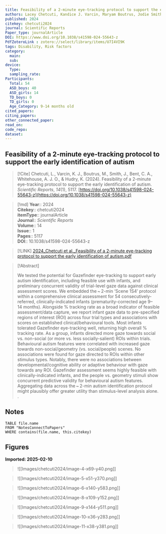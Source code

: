 ```yaml
---
title: Feasibility of a 2-minute eye-tracking protocol to support the early identification of autism
authors: Lacey Chetcuti, Kandice J. Varcin, Maryam Boutrus, Jodie Smith, Catherine A. Bent, Andrew J. O. Whitehouse, Kristelle Hudry
published: 2024
citekey: chetcuti2024
journal: Scientific Reports
Paper_type: journalArticle
DOI: https://www.doi.org/10.1038/s41598-024-55643-z
PdfZoteroLink : zotero://select/library/items/U7I4VI9K
tags: Disability, Risk factors
category:
  main: 
  sub: 
device:
  Type: 
  sampling_rate: 
Participants:
  Total: 54
  ASD_boys: 40
  ASD_girls: 14
  TD_boys: 0
  TD_girls: 0
  Age_Category: 9-14 months old
cited_papers:
citing_papers: 
other_connected_paper: 
read_on: 
code_repo: 
dataset:
---
```


## Feasibility of a 2-minute eye-tracking protocol to support the early identification of autism

> [!Cite]
> Chetcuti, L., Varcin, K. J., Boutrus, M., Smith, J., Bent, C. A., Whitehouse, A. J. O., & Hudry, K. (2024). Feasibility of a 2-minute eye-tracking protocol to support the early identification of autism. _Scientific Reports_, _14_(1), 5117. [https://doi.org/10.1038/s41598-024-55643-z](https://doi.org/10.1038/s41598-024-55643-z)


>[!md]
> **Year**:: 2024   
> **Citekey**:: chetcuti2024  
> **itemType**:: journalArticle  
> **Journal**:: *Scientific Reports*  
> **Volume**:: 14  
> **Issue**:: 1   
> **Pages**:: 5117  
> **DOI**:: 10.1038/s41598-024-55643-z    

> [!LINK] 
> [2024_Chetcuti et al._Feasibility of a 2-minute eye-tracking protocol to support the early identification of autism.pdf](zotero://select/library/items/FYFRTX9L)

> [!Abstract]
>
> We tested the potential for Gazefinder eye-tracking to support early autism identification, including feasible use with infants, and preliminary concurrent validity of trial-level gaze data against clinical assessment scores. We embedded the ~ 2-min ‘Scene 1S4’ protocol within a comprehensive clinical assessment for 54 consecutively-referred, clinically-indicated infants (prematurity-corrected age 9–14 months). Alongside % tracking rate as a broad indicator of feasible assessment/data capture, we report infant gaze data to pre-specified regions of interest (ROI) across four trial types and associations with scores on established clinical/behavioural tools. Most infants tolerated Gazefinder eye-tracking well, returning high overall % tracking rate. As a group, infants directed more gaze towards social vs. non-social (or more vs. less socially-salient) ROIs within trials. Behavioural autism features were correlated with increased gaze towards non-social/geometry (vs. social/people) scenes. No associations were found for gaze directed to ROIs within other stimulus types. Notably, there were no associations between developmental/cognitive ability or adaptive behaviour with gaze towards any ROI. Gazefinder assessment seems highly feasible with clinically-indicated infants, and the people vs. geometry stimuli show concurrent predictive validity for behavioural autism features. Aggregating data across the ~ 2-min autism identification protocol might plausibly offer greater utility than stimulus-level analysis alone.
>.
> 


## Notes

```dataview 
TABLE file.name 
FROM "NotesConnectToPapers" 
WHERE contains(file.name, this.citekey)
```


## Figures

**Imported: 2025-02-10**

> ![[Images/chetcuti2024/image-4-x69-y40.png]]

> ![[Images/chetcuti2024/image-5-x51-y370.png]]

> ![[Images/chetcuti2024/image-6-x140-y583.png]]

> ![[Images/chetcuti2024/image-8-x109-y152.png]]

> ![[Images/chetcuti2024/image-9-x144-y511.png]]

> ![[Images/chetcuti2024/image-10-x36-y283.png]]

> ![[Images/chetcuti2024/image-11-x38-y381.png]]